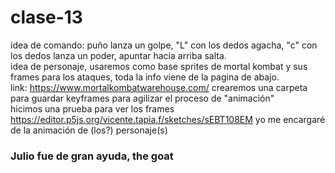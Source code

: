 # clase-13
idea de comando: puño lanza un golpe, "L" con los dedos agacha, "c" con los dedos lanza un poder, apuntar hacia arriba salta.  
idea de personaje, usaremos como base sprites de mortal kombat y sus frames para los ataques, toda la info viene de la pagina de abajo.  
link: <https://www.mortalkombatwarehouse.com/>
crearemos una carpeta para guardar keyframes para agilizar el proceso de "animación"  
hicimos una prueba para ver los frames  
<https://editor.p5js.org/vicente.tapia.f/sketches/sEBT108EM>
yo me encargaré de la animación de (los?) personaje(s)  
### Julio fue de gran ayuda, the goat
